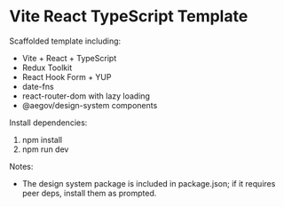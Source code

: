 # Vite React TypeScript Template

Scaffolded template including:
- Vite + React + TypeScript
- Redux Toolkit
- React Hook Form + YUP
- date-fns
- react-router-dom with lazy loading
- @aegov/design-system components

Install dependencies:

1. npm install
2. npm run dev

Notes:
- The design system package is included in package.json; if it requires peer deps, install them as prompted.
